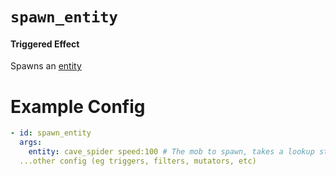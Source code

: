 # `spawn_entity`
#### Triggered Effect

Spawns an [entity](https://plugins.auxilor.io/all-plugins/the-entity-lookup-system)

# Example Config
```yaml
- id: spawn_entity
  args:
    entity: cave_spider speed:100 # The mob to spawn, takes a lookup string
  ...other config (eg triggers, filters, mutators, etc)
```
